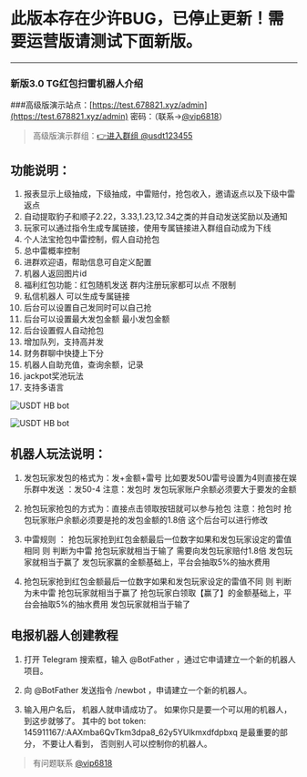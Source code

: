 

# 此版本存在少许BUG，已停止更新！需要运营版请测试下面新版。

--------------------------------------------------------------------------------------

### 新版3.0 TG红包扫雷机器人介绍

###高级版演示站点：[https://test.678821.xyz/admin](https://test.678821.xyz/admin)
密码：（联系->[@vip6818](https://t.me/vip6818)）
>高级版演示群组：[👉进入群组 @usdt123455](https://t.me/usdt123455)

## 功能说明：
1. 报表显示上级抽成，下级抽成，中雷赔付，抢包收入，邀请返点以及下级中雷返点
2. 自动提取豹子和顺子2.22，3.33,1.23,12.34之类的并自动发送奖励以及通知
3. 玩家可以通过指令生成专属链接，使用专属链接进入群组自动成为下线
4. 个人法宝抢包中雷控制，假人自动抢包
5. 总中雷概率控制
6. 进群欢迎语，帮助信息可自定义配置
7. 机器人返回图片id
8. 福利红包功能：红包随机发送 群内注册玩家都可以点 不限制
9. 私信机器人 可以生成专属链接
10. 后台可以设置自己发同时可以自己抢
11. 后台可以设置最大发包金额 最小发包金额
12. 后台设置假人自动抢包
13. 增加队列，支持高并发
14. 财务群聊中快捷上下分
15. 机器人自助充值，查询余额，记录
16. jackpot奖池玩法
17. 支持多语言
    
![USDT HB bot](https://i2.100024.xyz/2024/03/13/z495w8.webp)

![USDT HB bot](https://i2.100024.xyz/2024/03/13/z49dbn.webp)
## 机器人玩法说明：

1. 发包玩家发包的格式为：发+金额+雷号
   比如要发50U雷号设置为4则直接在娱乐群中发送 ：发50-4
   注意：发包时 发包玩家账户余额必须要大于要发的金额

2. 抢包玩家抢包的方式为：直接点击领取按钮就可以参与抢包
   注意：抢包时 抢包玩家账户余额必须要是抢的发包金额的1.8倍 这个后台可以进行修改

3. 中雷规则 ：
   抢包玩家抢到红包金额最后一位数字如果和发包玩家设定的雷值相同 则 判断为中雷
   抢包玩家就相当于输了 需要向发包玩家赔付1.8倍
   发包玩家就相当于赢了 发包玩家赢的金额基础上，平台会抽取5%的抽水费用

4. 抢包玩家抢到红包金额最后一位数字如果和发包玩家设定的雷值不同 则 判断为未中雷
   抢包玩家就相当于赢了 抢包玩家白领取【赢了】的金额基础上，平台会抽取5%的抽水费用
   发包玩家就相当于输了


## 电报机器人创建教程

1. 打开 Telegram 搜索框，输入 @BotFather ，通过它申请建立一个新的机器人项目。

2. 向 @BotFather 发送指令 /newbot ，申请建立一个新的机器人。

3. 输入用户名后， 机器人就申请成功了。 如果你只是要一个可以用的机器人， 到这步就够了。 其中的 bot token: 145911167/:AAXmba6QvTkm3dpa8_62y5YUlkmxdfdpbxq 是最重要的部分， 不要让人看到， 否则别人可以控制你的机器人。


>有问题联系 [@vip6818](https://t.me/vip6818) 
